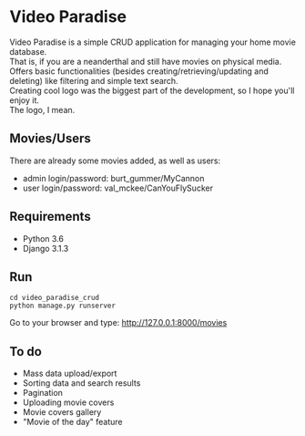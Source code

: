 # Video Paradise

Video Paradise is a simple CRUD application for managing your home movie database.<br>
That is, if you are a neanderthal and still have movies on physical media.<br>
Offers basic functionalities (besides creating/retrieving/updating and deleting) like filtering and simple text search.<br>
Creating cool logo was the biggest part of the development, so I hope you'll enjoy it.<br>
The logo, I mean.

## Movies/Users

There are already some movies added, as well as users:<br>
- admin login/password: burt_gummer/MyCannon
- user login/password: val_mckee/CanYouFlySucker

## Requirements

- Python 3.6
- Django 3.1.3

## Run
```
cd video_paradise_crud
python manage.py runserver
```
Go to your browser and type: http://127.0.0.1:8000/movies

## To do

- Mass data upload/export
- Sorting data and search results
- Pagination
- Uploading movie covers
- Movie covers gallery
- "Movie of the day" feature